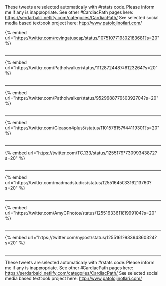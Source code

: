 

These tweets are selected automatically with #rstats code. Please inform me if any is inappropriate.
See other #CardiacPath pages here: https://serdarbalci.netlify.com/categories/CardiacPath/ 
See selected social media based textbook project here: http://www.patolojinotlari.com/

{% embed url="https://twitter.com/rovingatuscap/status/1075107719802183681?s=20" %}<br>
<br>
<hr>
{% embed url="https://twitter.com/Patholwalker/status/1112872448746123264?s=20" %}<br>
<br>
<hr>
{% embed url="https://twitter.com/Patholwalker/status/952968877960392704?s=20" %}<br>
<br>
<hr>
{% embed url="https://twitter.com/Gleason4plus5/status/1101578157944119301?s=20" %}<br>
<br>
<hr>
{% embed url="https://twitter.com/TC_133/status/1255179773099343872?s=20" %}<br>
<br>
<hr>
{% embed url="https://twitter.com/madmadstudios/status/1255164503316213760?s=20" %}<br>
<br>
<hr>
{% embed url="https://twitter.com/AmyCPhotos/status/1255163361181999104?s=20" %}<br>
<br>
<hr>
{% embed url="https://twitter.com/nypost/status/1255161993394360324?s=20" %}<br>
<br>
<hr>


These tweets are selected automatically with #rstats code. Please inform me if any is inappropriate.
See other #CardiacPath pages here: https://serdarbalci.netlify.com/categories/CardiacPath/ 
See selected social media based textbook project here: http://www.patolojinotlari.com/
